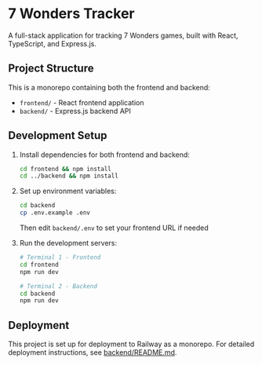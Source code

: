 # 7 Wonders Tracker

A full-stack application for tracking 7 Wonders games, built with React, TypeScript, and Express.js.

## Project Structure

This is a monorepo containing both the frontend and backend:

- `frontend/` - React frontend application
- `backend/` - Express.js backend API

## Development Setup

1. Install dependencies for both frontend and backend:
   ```bash
   cd frontend && npm install
   cd ../backend && npm install
   ```

2. Set up environment variables:
   ```bash
   cd backend
   cp .env.example .env
   ```
   Then edit `backend/.env` to set your frontend URL if needed

3. Run the development servers:
   ```bash
   # Terminal 1 - Frontend
   cd frontend
   npm run dev
   
   # Terminal 2 - Backend
   cd backend
   npm run dev
   ```

## Deployment

This project is set up for deployment to Railway as a monorepo. For detailed deployment instructions, see [backend/README.md](backend/README.md).